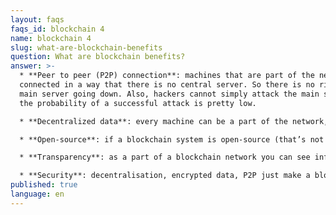 ```yaml
---
layout: faqs
faqs_id: blockchain 4
name: blockchain 4
slug: what-are-blockchain-benefits
question: What are blockchain benefits?
answer: >-
  * **Peer to peer (P2P) connection**: machines that are part of the network are
  connected in a way that there is no central server. So there is no risk of the
  main server going down. Also, hackers cannot simply attack the main server so
  the probability of a successful attack is pretty low.

  * **Decentralized data**: every machine can be a part of the network, have different localisation and store data.

  * **Open-source**: if a blockchain system is open-source (that’s not a must), your data aren’t dependent on any providers e.g. tech giants that store them on a daily basis.

  * **Transparency**: as a part of a blockchain network you can see information about every transaction or state change.

  * **Security**: decentralisation, encrypted data, P2P just make a blockchain more secure (difficult to hack).
published: true
language: en
---
```

